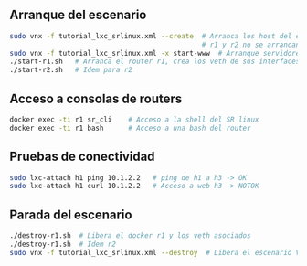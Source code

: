 ## Arranque del escenario
```bash
sudo vnx -f tutorial_lxc_srlinux.xml --create  # Arranca los host del escenario (h1-h4)
                                               # r1 y r2 no se arrancan por la etiquete <on_boot>no</on_boot>
sudo vnx -f tutorial_lxc_srlinux.xml -x start-www  # Arranque servidores web en h3 y h4
./start-r1.sh   # Arranca el router r1, crea los veth de sus interfaces y los conecta a los OVS Net* del escenario
./start-r2.sh   # Idem para r2
```
## Acceso a consolas de routers
```bash
docker exec -ti r1 sr_cli    # Acceso a la shell del SR linux
docker exec -ti r1 bash      # Acceso a una bash del router
```
## Pruebas de conectividad
```bash
sudo lxc-attach h1 ping 10.1.2.2   # ping de h1 a h3 -> OK
sudo lxc-attach h1 curl 10.1.2.2   # Acceso a web h3 -> NOTOK
```

## Parada del escenario 
```bash
./destroy-r1.sh  # Libera el docker r1 y los veth asociados
./destroy-r1.sh  # Idem r2
sudo vnx -f tutorial_lxc_srlinux.xml --destroy  # Libera el escenario VNX
```


